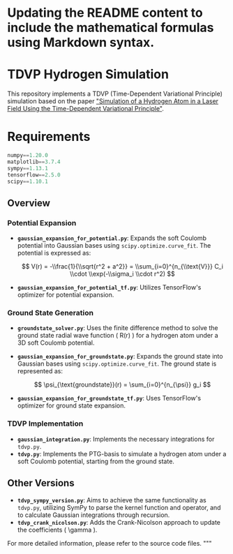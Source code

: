 # Updating the README content to include the mathematical formulas using Markdown syntax.

# TDVP Hydrogen Simulation

This repository implements a TDVP (Time-Dependent Variational Principle) simulation based on the paper ["Simulation of a Hydrogen Atom in a Laser Field Using the Time-Dependent Variational Principle"](https://link.aps.org/doi/10.1103/PhysRevE.101.023313).

# Requirements

```python
numpy==1.20.0
matplotlib==3.7.4
sympy==1.13.1
tensorflow==2.5.0
scipy==1.10.1
```

## Overview

### Potential Expansion
- **`gaussian_expansion_for_potential.py`**: Expands the soft Coulomb potential into Gaussian bases using `scipy.optimize.curve_fit`. The potential is expressed as:
  
  $$
  V(r) = -\\frac{1}{\\sqrt{r^2 + a^2}} = \\sum_{i=0}^{n_{\\text{V}}} C_i \\cdot \\exp(-\\sigma_i \\cdot r^2)
  $$
  
- **`gaussian_expansion_for_potential_tf.py`**: Utilizes TensorFlow's optimizer for potential expansion.

### Ground State Generation
- **`groundstate_solver.py`**: Uses the finite difference method to solve the ground state radial wave function \( R(r) \) for a hydrogen atom under a 3D soft Coulomb potential.
- **`gaussian_expansion_for_groundstate.py`**: Expands the ground state into Gaussian bases using `scipy.optimize.curve_fit`. The ground state is represented as:
  
  $$
  \psi_{\text{groundstate}}(r) = \sum_{i=0}^{n_{\psi}} g_i
  $$

  
- **`gaussian_expansion_for_groundstate_tf.py`**: Uses TensorFlow's optimizer for ground state expansion.

### TDVP Implementation
- **`gaussian_integration.py`**: Implements the necessary integrations for `tdvp.py`.
- **`tdvp.py`**: Implements the PTG-basis to simulate a hydrogen atom under a soft Coulomb potential, starting from the ground state.

## Other Versions
- **`tdvp_sympy_version.py`**: Aims to achieve the same functionality as `tdvp.py`, utilizing SymPy to parse the kernel function and operator, and to calculate Gaussian integrations through recursion.
- **`tdvp_crank_nicolson.py`**: Adds the Crank-Nicolson approach to update the coefficients \( \\gamma \).

For more detailed information, please refer to the source code files.
"""

